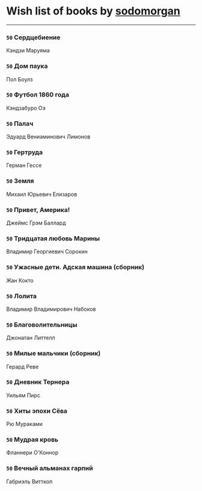 # Wish list of books by [sodomorgan](https://plus.google.com/u/0/101526240567453573875/)
---

### `50` Сердцебиение
Кэндзи Маруяма

### `50` Дом паука
Пол Боулз

### `50` Футбол 1860 года
Кэндзабуро Оэ

### `50` Палач
Эдуард Вениаминович Лимонов

### `50` Гертруда
Герман Гессе

### `50` Земля
Михаил Юрьевич Елизаров

### `50` Привет, Америка!
Джеймс Грэм Баллард

### `50` Тридцатая любовь Марины
Владимир Георгиевич Сорокин

### `50` Ужасные дети. Адская машина (сборник)
Жан Кокто

### `50` Лолита
Владимир Владимирович Набоков

### `50` Благоволительницы
Джонатан Литтелл

### `50` Милые мальчики (сборник)
Герард Реве

### `50` Дневник Тернера
Уильям Пирс

### `50` Хиты эпохи Сёва
Рю Мураками

### `50` Мудрая кровь
Фланнери О'Коннор

### `50` Вечный альманах гарпий
Габриэль Витткоп


